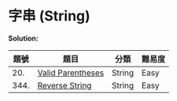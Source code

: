 # 字串 (String)

**Solution:**


| 題號 | 題目 | 分類 | 難易度 |
|-----|------|-----|-------|
|20. | [Valid Parentheses](/String/20-Valid-Parentheses.md)|String |Easy|
|344.|[Reverse String](/String/344-Reverse-String.md)|String|Easy|